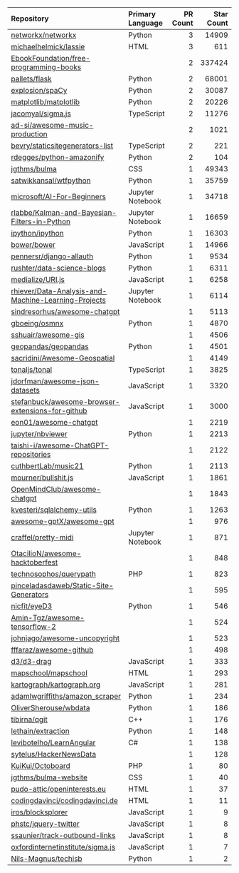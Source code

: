 | Repository | Primary Language | PR Count | Star Count |
| :-- | :-- | --: | --: |
| [networkx/networkx](https://github.com/networkx/networkx) | Python | 3 | 14909 |
| [michaelhelmick/lassie](https://github.com/michaelhelmick/lassie) | HTML | 3 | 611 |
| [EbookFoundation/free-programming-books](https://github.com/EbookFoundation/free-programming-books) |  | 2 | 337424 |
| [pallets/flask](https://github.com/pallets/flask) | Python | 2 | 68001 |
| [explosion/spaCy](https://github.com/explosion/spaCy) | Python | 2 | 30087 |
| [matplotlib/matplotlib](https://github.com/matplotlib/matplotlib) | Python | 2 | 20226 |
| [jacomyal/sigma.js](https://github.com/jacomyal/sigma.js) | TypeScript | 2 | 11276 |
| [ad-si/awesome-music-production](https://github.com/ad-si/awesome-music-production) |  | 2 | 1021 |
| [bevry/staticsitegenerators-list](https://github.com/bevry/staticsitegenerators-list) | TypeScript | 2 | 221 |
| [rdegges/python-amazonify](https://github.com/rdegges/python-amazonify) | Python | 2 | 104 |
| [jgthms/bulma](https://github.com/jgthms/bulma) | CSS | 1 | 49343 |
| [satwikkansal/wtfpython](https://github.com/satwikkansal/wtfpython) | Python | 1 | 35759 |
| [microsoft/AI-For-Beginners](https://github.com/microsoft/AI-For-Beginners) | Jupyter Notebook | 1 | 34718 |
| [rlabbe/Kalman-and-Bayesian-Filters-in-Python](https://github.com/rlabbe/Kalman-and-Bayesian-Filters-in-Python) | Jupyter Notebook | 1 | 16659 |
| [ipython/ipython](https://github.com/ipython/ipython) | Python | 1 | 16303 |
| [bower/bower](https://github.com/bower/bower) | JavaScript | 1 | 14966 |
| [pennersr/django-allauth](https://github.com/pennersr/django-allauth) | Python | 1 | 9534 |
| [rushter/data-science-blogs](https://github.com/rushter/data-science-blogs) | Python | 1 | 6311 |
| [medialize/URI.js](https://github.com/medialize/URI.js) | JavaScript | 1 | 6258 |
| [rhiever/Data-Analysis-and-Machine-Learning-Projects](https://github.com/rhiever/Data-Analysis-and-Machine-Learning-Projects) | Jupyter Notebook | 1 | 6114 |
| [sindresorhus/awesome-chatgpt](https://github.com/sindresorhus/awesome-chatgpt) |  | 1 | 5113 |
| [gboeing/osmnx](https://github.com/gboeing/osmnx) | Python | 1 | 4870 |
| [sshuair/awesome-gis](https://github.com/sshuair/awesome-gis) |  | 1 | 4506 |
| [geopandas/geopandas](https://github.com/geopandas/geopandas) | Python | 1 | 4501 |
| [sacridini/Awesome-Geospatial](https://github.com/sacridini/Awesome-Geospatial) |  | 1 | 4149 |
| [tonaljs/tonal](https://github.com/tonaljs/tonal) | TypeScript | 1 | 3825 |
| [jdorfman/awesome-json-datasets](https://github.com/jdorfman/awesome-json-datasets) | JavaScript | 1 | 3320 |
| [stefanbuck/awesome-browser-extensions-for-github](https://github.com/stefanbuck/awesome-browser-extensions-for-github) | JavaScript | 1 | 3000 |
| [eon01/awesome-chatgpt](https://github.com/eon01/awesome-chatgpt) |  | 1 | 2219 |
| [jupyter/nbviewer](https://github.com/jupyter/nbviewer) | Python | 1 | 2213 |
| [taishi-i/awesome-ChatGPT-repositories](https://github.com/taishi-i/awesome-ChatGPT-repositories) |  | 1 | 2122 |
| [cuthbertLab/music21](https://github.com/cuthbertLab/music21) | Python | 1 | 2113 |
| [mourner/bullshit.js](https://github.com/mourner/bullshit.js) | JavaScript | 1 | 1861 |
| [OpenMindClub/awesome-chatgpt](https://github.com/OpenMindClub/awesome-chatgpt) |  | 1 | 1843 |
| [kvesteri/sqlalchemy-utils](https://github.com/kvesteri/sqlalchemy-utils) | Python | 1 | 1263 |
| [awesome-gptX/awesome-gpt](https://github.com/awesome-gptX/awesome-gpt) |  | 1 | 976 |
| [craffel/pretty-midi](https://github.com/craffel/pretty-midi) | Jupyter Notebook | 1 | 871 |
| [OtacilioN/awesome-hacktoberfest](https://github.com/OtacilioN/awesome-hacktoberfest) |  | 1 | 848 |
| [technosophos/querypath](https://github.com/technosophos/querypath) | PHP | 1 | 823 |
| [pinceladasdaweb/Static-Site-Generators](https://github.com/pinceladasdaweb/Static-Site-Generators) |  | 1 | 595 |
| [nicfit/eyeD3](https://github.com/nicfit/eyeD3) | Python | 1 | 546 |
| [Amin-Tgz/awesome-tensorflow-2](https://github.com/Amin-Tgz/awesome-tensorflow-2) |  | 1 | 524 |
| [johnjago/awesome-uncopyright](https://github.com/johnjago/awesome-uncopyright) |  | 1 | 523 |
| [fffaraz/awesome-github](https://github.com/fffaraz/awesome-github) |  | 1 | 498 |
| [d3/d3-drag](https://github.com/d3/d3-drag) | JavaScript | 1 | 333 |
| [mapschool/mapschool](https://github.com/mapschool/mapschool) | HTML | 1 | 293 |
| [kartograph/kartograph.org](https://github.com/kartograph/kartograph.org) | JavaScript | 1 | 281 |
| [adamlwgriffiths/amazon_scraper](https://github.com/adamlwgriffiths/amazon_scraper) | Python | 1 | 234 |
| [OliverSherouse/wbdata](https://github.com/OliverSherouse/wbdata) | Python | 1 | 186 |
| [tibirna/qgit](https://github.com/tibirna/qgit) | C++ | 1 | 176 |
| [lethain/extraction](https://github.com/lethain/extraction) | Python | 1 | 148 |
| [levibotelho/LearnAngular](https://github.com/levibotelho/LearnAngular) | C# | 1 | 138 |
| [sytelus/HackerNewsData](https://github.com/sytelus/HackerNewsData) |  | 1 | 128 |
| [KuiKui/Octoboard](https://github.com/KuiKui/Octoboard) | PHP | 1 | 80 |
| [jgthms/bulma-website](https://github.com/jgthms/bulma-website) | CSS | 1 | 40 |
| [pudo-attic/openinterests.eu](https://github.com/pudo-attic/openinterests.eu) | HTML | 1 | 37 |
| [codingdavinci/codingdavinci.de](https://github.com/codingdavinci/codingdavinci.de) | HTML | 1 | 11 |
| [iros/blocksplorer](https://github.com/iros/blocksplorer) | JavaScript | 1 | 9 |
| [phstc/jquery-twitter](https://github.com/phstc/jquery-twitter) | JavaScript | 1 | 8 |
| [ssaunier/track-outbound-links](https://github.com/ssaunier/track-outbound-links) | JavaScript | 1 | 8 |
| [oxfordinternetinstitute/sigma.js](https://github.com/oxfordinternetinstitute/sigma.js) | JavaScript | 1 | 7 |
| [Nils-Magnus/techisb](https://github.com/Nils-Magnus/techisb) | Python | 1 | 2 |
